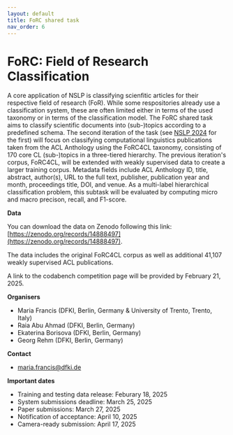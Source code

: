 ```yaml
---
layout: default
title: FoRC shared task
nav_order: 6
---
```


# FoRC: Field of Research Classification

A core application of NSLP is classifying scienfitic articles for their respective field of research (FoR). While some respositories already use a classification system, these are often limited either in terms of the used taxonomy or in terms of the classification model. The FoRC shared task aims to classify scientific documents into (sub-)topics according to a predefined schema. The second iteration of the task (see [NSLP 2024](https://nfdi4ds.github.io/nslp2024/docs/forc_shared_task.html) for the first) will focus on classifying computational linguistics publications taken from the ACL Anthology using the FoRC4CL taxonomy, consisting of 170 core CL (sub-)topics in a three-tiered hierarchy. The previous iteration's corpus, FoRC4CL, will be extended with weakly supervised data to create a larger training corpus. Metadata fields include ACL Anthology ID, title, abstract, author(s), URL to the full text, publisher, publication year and month, proceedings title, DOI, and venue. As a multi-label hierarchical classification problem, this subtask will be evaluated by computing micro and macro precison, recall, and F1-score.

**Data**

You can download the data on Zenodo following this link: [https://zenodo.org/records/14888497](https://zenodo.org/records/14888497).

The data includes the original FoRC4CL corpus as well as additional 41,107 weakly supervised ACL publications.

A link to the codabench competition page will be provided by February 21, 2025. 

**Organisers**

* Maria Francis (DFKI, Berlin, Germany & University of Trento, Trento, Italy)
* Raia Abu Ahmad (DFKI, Berlin, Germany)
* Ekaterina Borisova (DFKI, Berlin, Germany) 
* Georg Rehm (DFKI, Berlin, Germany) 

**Contact**

* maria.francis@dfki.de

**Important dates**

* Training and testing data release: Feburary 18, 2025
* System submissions deadline: March 25, 2025
* Paper submissions: March 27, 2025
* Notification of acceptance: April 10, 2025
* Camera-ready submission: April 17, 2025
